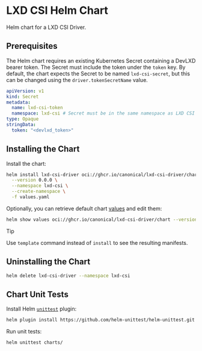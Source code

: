 # LXD CSI Helm Chart

Helm chart for a LXD CSI Driver.

## Prerequisites

The Helm chart requires an existing Kubernetes Secret containing a DevLXD bearer token. The Secret must include the token under the `token` key.
By default, the chart expects the Secret to be named `lxd-csi-secret`, but this can be changed using the `driver.tokenSecretName` value.
```yaml
apiVersion: v1
kind: Secret
metadata:
  name: lxd-csi-token
  namespace: lxd-csi # Secret must be in the same namespace as LXD CSI driver.
type: Opaque
stringData:
  token: "<devlxd_token>"
```

## Installing the Chart

Install the chart:
```sh
helm install lxd-csi-driver oci://ghcr.io/canonical/lxd-csi-driver/chart \
  --version 0.0.0 \
  --namespace lxd-csi \
  --create-namespace \
  -f values.yaml
```

Optionally, you can retrieve default chart [values](/values.yaml) and edit them:
```sh
helm show values oci://ghcr.io/canonical/lxd-csi-driver/chart --version 0.0.0 > values.yaml
```

> [!TIP]
> Use `template` command instead of `install` to see the resulting manifests.

## Uninstalling the Chart

```sh
helm delete lxd-csi-driver --namespace lxd-csi
```

## Chart Unit Tests

Install Helm [`unittest`](https://github.com/helm-unittest/helm-unittest) plugin:
```sh
helm plugin install https://github.com/helm-unittest/helm-unittest.git
```

Run unit tests:
```sh
helm unittest charts/
```
